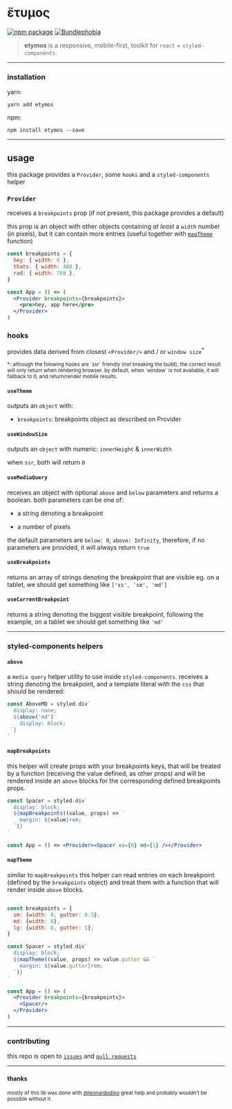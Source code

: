 # ἔτυμος

[![npm package][npm-badge]][npm]
[![Bundlephobia][bundlephobia-badge]][bundlephobia]

> **etymos** is a responsive, mobile-first, toolkit for `react` + `styled-components`.

---

### installation

yarn:

```
yarn add etymos
```

npm:

```
npm install etymos --save
```

---

## usage

this package provides a `Provider`, some `hooks` and a `styled-components` helper

### `Provider`

receives a `breakpoints` prop (if not present, this package provides a default)

this prop is an object with other objects containing *at least* a `width` number (in pixels), but it can contain more entries (useful together with [`mapTheme`](#maptheme) function)

```jsx
const breakpoints = {
  hey: { width: 0 },
  thats: { width: 480 },
  rad: { width: 768 },
}

const App = () => (
  <Provider breakpoints={breakpoints}>
    <pre>hey, app here</pre>
  </Provider>
)
```

### hooks

provides data derived from closest `<Provider/>` and / or `window size`<sup>\*</sup>

<sub>
  *: although the folowing hooks are `ssr` friendly (not breaking the build), the correct result will only return when rendering browser. by default, when `window` is not available, it will fallback to 0, and return/render mobile results.
</sub>

#### `useTheme`

outputs an `object` with:

- `breakpoints`: breakpoints object as described on Provider

#### `useWindowSize`

outputs an `object` with numeric: `innerHeight` & `innerWidth`

when `ssr`, both will return `0`

#### `useMediaQuery`

receives an object with optional `above` and `below` parameters and returns a boolean. both parameters can be one of:

- a string denoting a breakpoint

- a number of pixels

the default parameters are `below: 0`, `above: Infinity`, therefore, if no parameters are provided, it will always return `true`

#### `useBreakpoints`

returns an array of strings denoting the breakpoint that are visible eg. on a tablet, we should get something like `['xs', 'sm', 'md']`

#### `useCurrentBreakpoint`

returns a string denoting the biggest visible breakpoint, following the example, on a tablet we should get something like `'md'`

---

### styled-components helpers

#### `above`

a `media query` helper utility to use inside `styled-components`. receives a string denoting the breakpoint, and a template literal with the `css` that should be rendered:

```jsx
const AboveMD = styled.div`
  display: none;
  ${above('md')`
    display: block;
 `}
`
```

#### `mapBreakpoints`

this helper will create props with your breakpoints keys, that will be treated by a function (receiving the value defined, as other props) and will be rendered inside an `above` blocks for the corresponding defined breakpoints props.

```jsx
const Spacer = styled.div`
  display: block;
  ${mapBreakpoints((value, props) => `
    margin: ${value}rem;
  `)}
`

const App = () => <Provider><Spacer xs={0} md={1} /></Provider>

```

#### `mapTheme`

similar to `mapBreakpoints` this helper can read entries on each breakpoint (defined by the `breakpoints` object) and treat them with a function that will render inside `above` blocks.

```jsx

const breakpoints = {
  sm: {width: 0, gutter: 0.5},
  md: {width: 0},
  lg: {width: 0, gutter: 1},
}

const Spacer = styled.div`
  display: block;
  ${mapTheme((value, props) => value.gutter && `
    margin: ${value.gutter}rem;
  `)}
`

const App = () => (
  <Provider breakpoints={breakpoints}>
    <Spacer/>
  </Provider>
)
```


---

### contributing

this repo is open to [`issues`](https://github.com/vitordino/etymos/issues) and [`pull requests`](https://github.com/vitordino/etymos/pulls)

---

#### thanks

<sub>mostly of this lib was done with [@leonardodino](https://github.com/leonardodino) great help and probably wouldn't be possible without it.</sub>

[npm-badge]: https://img.shields.io/npm/v/etymos.svg?style=flat-square
[npm]: https://npmjs.org/package/etymos
[bundlephobia-badge]: https://img.shields.io/bundlephobia/minzip/etymos.svg?style=flat-square
[bundlephobia]: https://bundlephobia.com/result?p=etymos
